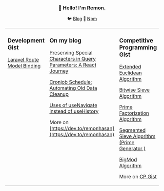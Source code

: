 <h3 align="center">👋 Hello! I'm Remon.</h3>

<p align="center">
  🐦 <a href="https://dev.to/remonhasan">Blog</a> 🐹
  <a href="https://www.npmjs.com/~remonhasan">Npm</a>
</p>

<table><tr><td valign="top" width="33%">

### Development Gist
<!-- development starts -->
[Laravel Route Model Binding](https://gist.github.com/f3c4f184d3c2f9be70cdb5d57d79b2d7.git)


</td><td valign="top" width="34%">

### On my blog
<!-- blog starts -->
[Preserving Special Characters in Query Parameters: A React Journey](https://dev.to/remonhasan/preserving-special-characters-in-query-parameters-a-react-journey-oko)

[Cronjob Schedule: Automating Old Data Cleanup](https://dev.to/remonhasan/safeguarding-your-database-automating-old-data-cleanup-with-laravel-55a2)

[Uses of useNavigate instead of useHistory](https://dev.to/remonhasan/uses-of-usenavigate-instead-of-usehistory-5fg6)

<!-- blog ends -->
More on [https://dev.to/remonhasan](https://dev.to/remonhasan)
</td><td valign="top" width="33%">

### Competitive Programming Gist
<!-- competitive programming starts -->
[Extended Euclidean Algorithm](https://gist.github.com/550dcbea206ab05f5425455d36fdb1a3.git)

[Bitwise Sieve Algorithm](https://gist.github.com/8d82f877316645f0e6b2365a8959f40c.git)

[Prime Factorization Algorithm](https://gist.github.com/dcfb47928d077c1ca7430a788e189e0e.git)

[Segmented Sieve Algorithm (Prime Generator )](https://gist.github.com/d2560f2816441573f7414d1750539ea9.git)

[BigMod Algorithm](https://gist.github.com/732bb59ed6105c12a3437494d502aa82.git) 

<!-- tils ends -->
More on [CP Gist](https://gist.github.com/Remonhasan)
</td></tr></table>





